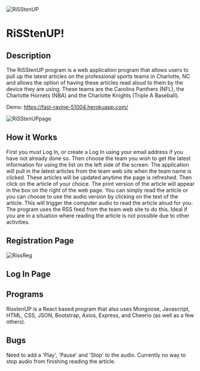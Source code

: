 ![RiSStenUP](https://user-images.githubusercontent.com/51678140/71005169-2dec9100-20b1-11ea-86c5-586b0c1e22e6.png)

# RiSStenUP!

## Description
The RiSStenUP program is a web application program that allows users to pull up the latest articles on the professional sports teams in Charlotte, NC and allows the option of having these articles read aloud to them by the device they are using. These teams are the Carolina Panthers (NFL), the Charlotte Hornets (NBA) and the Charlotte Knights (Triple A Baseball).

Demo: https://fast-ravine-51004.herokuapp.com/

![RiSStenUPpage](https://user-images.githubusercontent.com/51678140/71005282-68562e00-20b1-11ea-87d1-f93b92fe4c38.jpg)

## How it Works

First you must Log In, or create a Log In using your email address if you have not already done so. Then choose the team you wish to get the latest information for using the list on the left side of the screen. The application will pull in the latest articles from the team web site when the team name is clicked. These articles will be updated anytime the page is refreshed. Then click on the article of your choice. The print version of the article will appear in the box on the right of the web page. You can simply read the article or you can choose to use the audio version by clicking on the text of the article. This will trigger the computer audio to read the article aloud for you. The program uses the RSS feed from the team web site to do this. Ideal if you are in a situation where reading the article is not possible due to other activities.

## Registration Page

![RissReg](https://user-images.githubusercontent.com/51678140/72665691-dce5fa80-39d8-11ea-8beb-1905d91436f0.jpg)

## Log In Page

## Programs

RisstenUP is a React based program that also uses Mongoose, Javascript, HTML, CSS, JSON, Bootstrap, Axios, Express, and Cheerio (as well as a few others).

## Bugs

Need to add a 'Play', 'Pause' and 'Stop' to the audio. Currently no way to stop audio from finishing reading the article.
